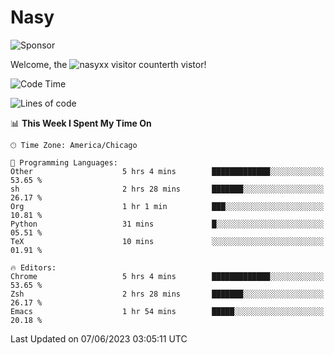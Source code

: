 # Nasy

<!--
<p align="center">
<img height="200" src="https://github-readme-stats.vercel.app/api?username=nasyxx&count_private=true&show_icons=true&theme=dracula&include_all_commits=true"/>
<img height="200" src="https://github-readme-stats.vercel.app/api/top-langs/?username=nasyxx&theme=dracula&hide=html,jupyter+notebook&count_private=true&show_icons=true"/>
</p>

  
----------------
-->

![Sponsor](https://img.shields.io/static/v1.svg?label=Sponsor&message=%E2%9D%A4&logo=GitHub&style=flat&color=pink)
 
Welcome, the ![nasyxx visitor counter](https://count.getloli.com/get/@nasyxx?theme=rule34)th vistor!
 
<!--START_SECTION:waka-->
![Code Time](http://img.shields.io/badge/Code%20Time-3%2C556%20hrs%2026%20mins-blue)

![Lines of code](https://img.shields.io/badge/From%20Hello%20World%20I%27ve%20Written-6.3%20million%20lines%20of%20code-blue)

📊 **This Week I Spent My Time On** 

```text
🕑︎ Time Zone: America/Chicago

💬 Programming Languages: 
Other                    5 hrs 4 mins        █████████████░░░░░░░░░░░░   53.65 % 
sh                       2 hrs 28 mins       ███████░░░░░░░░░░░░░░░░░░   26.17 % 
Org                      1 hr 1 min          ███░░░░░░░░░░░░░░░░░░░░░░   10.81 % 
Python                   31 mins             █░░░░░░░░░░░░░░░░░░░░░░░░   05.51 % 
TeX                      10 mins             ░░░░░░░░░░░░░░░░░░░░░░░░░   01.91 % 

🔥 Editors: 
Chrome                   5 hrs 4 mins        █████████████░░░░░░░░░░░░   53.65 % 
Zsh                      2 hrs 28 mins       ███████░░░░░░░░░░░░░░░░░░   26.17 % 
Emacs                    1 hr 54 mins        █████░░░░░░░░░░░░░░░░░░░░   20.18 % 
```


 Last Updated on 07/06/2023 03:05:11 UTC
<!--END_SECTION:waka-->

<!-- ![visitors](https://visitor-badge.laobi.icu/badge?page_id=nasyxx.nasyxx) -->
